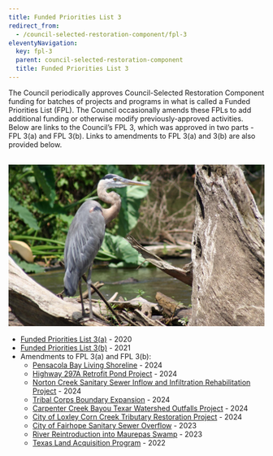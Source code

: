 ```yaml
---
title: Funded Priorities List 3
redirect_from:
  - /council-selected-restoration-component/fpl-3
eleventyNavigation:
  key: fpl-3
  parent: council-selected-restoration-component
  title: Funded Priorities List 3
---
```


The Council periodically approves Council-Selected Restoration Component funding for batches of projects and programs in what is called a Funded Priorities List (FPL). The Council occasionally amends these FPLs to add additional funding or otherwise modify previously-approved activities. Below are links to the Council’s FPL 3, which was approved in two parts - FPL 3(a) and FPL 3(b). Links to amendments to FPL 3(a) and 3(b) are also provided below.

<br>
<img src="/img/PRDFT-h4-20150624.jpg" alt="A Great Blue Heron stands gracefully on a fallen tree by the water's edge, scanning the shallow stream for fish. Herons can be found in marshes, swamp and lakeshore habitats." loading="lazy">
</br>

- [Funded Priorities List 3(a)](/uploads/Final_FPL_3a_Final_Perdido_EC_508_3_2_2020.pdf) - 2020
- [Funded Priorities List 3(b)](/uploads/FPL3b_Final_Document.pdf) - 2021
- Amendments to FPL 3(a) and FPL 3(b):
  - [Pensacola Bay Living Shoreline](/uploads/PRDFT_Pensacola_LS_FPL_Amendment_Summary_20241218.pdf) - 2024
  - [Highway 297A Retrofit Pond Project](/uploads/Hwy_297a_Retrofit_Pond_Project_FPL_Amendment_Summary_508_20240926.docx) - 2024
  - [Norton Creek Sanitary Sewer Inflow and Infiltration Rehabilitation Project](/uploads/Norton_Creek_FPL_Amendment_Summary_508_20240926.docx) - 2024
  - [Tribal Corps Boundary Expansion](/uploads/Tribal_Youth_Boundary_Expansion_FPL_Amendment_Summary_508_20240926.docx) - 2024
  - [Carpenter Creek Bayou Texar Watershed Outfalls Project](/uploads/FPL3b_Amendment_FL_Carpenter_Creek_Bayou_Texar_Summary_508_0240117.pdf) - 2024
  - [City of Loxley Corn Creek Tributary Restoration Project](/uploads/FPL3b_Amendment_AL_City_of_Loxley_Corn_Creek_Summary_508_20240109.pdf) - 2024
  - [City of Fairhope Sanitary Sewer Overflow](/uploads/FPL_3b_Amendment_AL_Fairhope_WQ_Project_Final_508_compliant.pdf) - 2023
  - [River Reintroduction into Maurepas Swamp](/uploads/Bahia_Grande_Maurepas_FPL_Amendment_Summary_508.pdf) - 2023
  - [Texas Land Acquisition Program](/uploads/Amendment_FPL3b_TX_Land_Acquisition_Program_Final_508_09212022.docx.pdf) - 2022
